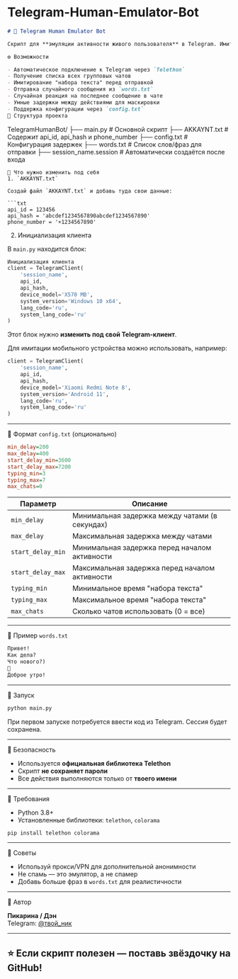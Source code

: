 # Telegram-Human-Emulator-Bot

```markdown
# 🤖 Telegram Human Emulator Bot

Скрипт для **эмуляции активности живого пользователя** в Telegram. Имитирует чтение сообщений, набор текста, отправку сообщений и проставление реакций. Отлично подходит для разогрева аккаунтов, создания активности в группах и автоматизированного участия в чатах.

⚙️ Возможности

- Автоматическое подключение к Telegram через `Telethon`
- Получение списка всех групповых чатов
- Имитирование "набора текста" перед отправкой
- Отправка случайного сообщения из `words.txt`
- Случайная реакция на последнее сообщение в чате
- Умные задержки между действиями для маскировки
- Поддержка конфигурации через `config.txt`
📁 Структура проекта

```
TelegramHumanBot/
├── main.py             # Основной скрипт
├── AKKAYNT.txt         # Содержит api_id, api_hash и phone_number
├── config.txt          # Конфигурация задержек
├── words.txt           # Список слов/фраз для отправки
├── session_name.session  # Автоматически создаётся после входа
```
🧠 Что нужно изменить под себя
1. `AKKAYNT.txt`

Создай файл `AKKAYNT.txt` и добавь туда свои данные:

```txt
api_id = 123456
api_hash = 'abcdef1234567890abcdef1234567890'
phone_number = '+1234567890'
```
2. Инициализация клиента

В `main.py` находится блок:

```python
Инициализация клиента
client = TelegramClient(
    'session_name',
    api_id,
    api_hash,
    device_model='X570 MB',
    system_version='Windows 10 x64',
    lang_code='ru',
    system_lang_code='ru'
)
```

Этот блок нужно **изменить под свой Telegram-клиент**.

Для имитации мобильного устройства можно использовать, например:

```python
client = TelegramClient(
    'session_name',
    api_id,
    api_hash,
    device_model='Xiaomi Redmi Note 8',
    system_version='Android 11',
    lang_code='ru',
    system_lang_code='ru'
)
```

---
🧾 Формат `config.txt` (опционально)

```ini
min_delay=200
max_delay=400
start_delay_min=3600
start_delay_max=7200
typing_min=3
typing_max=7
max_chats=0
```

| Параметр           | Описание                                         |
|--------------------|--------------------------------------------------|
| `min_delay`        | Минимальная задержка между чатами (в секундах)  |
| `max_delay`        | Максимальная задержка между чатами              |
| `start_delay_min`  | Минимальная задержка перед началом активности   |
| `start_delay_max`  | Максимальная задержка перед началом активности  |
| `typing_min`       | Минимальное время "набора текста"               |
| `typing_max`       | Максимальное время "набора текста"              |
| `max_chats`        | Сколько чатов использовать (0 = все)            |

---
📄 Пример `words.txt`

```txt
Привет!
Как дела?
Что нового?)
👋
Доброе утро!
```

---
🚀 Запуск

```bash
python main.py
```

При первом запуске потребуется ввести код из Telegram. Сессия будет сохранена.

---
🔐 Безопасность

- Используется **официальная библиотека Telethon**
- Скрипт **не сохраняет пароли**
- Все действия выполняются только от **твоего имени**

---
📌 Требования

- Python 3.8+
- Установленные библиотеки: `telethon`, `colorama`

```bash
pip install telethon colorama
```

---
🧪 Советы

- Используй прокси/VPN для дополнительной анонимности
- Не спамь — это эмулятор, а не спамер
- Добавь больше фраз в `words.txt` для реалистичности

---
👤 Автор

**Пикарина / Дэн**  
Telegram: [@твой_ник](https://t.me/Falruper)

---

## ⭐ Если скрипт полезен — поставь звёздочку на GitHub!
```
